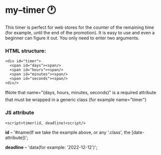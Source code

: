 # my–timer 🕐

This timer is perfect for web stores for the counter of the remaining time (for example, until the end of the promotion). It is easy to use and even a beginner can figure it out. You only need to enter two arguments.

### HTML structure:


    <div id="timer">
      <span id="days"><span/>
      <span id="hours"><span/>
      <span id="minutes"><span/>
      <span id="seconds"><span/> 
    <div/>
    
      
❗Note that name="(days, hours, minutes, seconds)" is a required attribute that must be wrapped in a generic class (for example name="timer")
    
### JS attribute

    <script>timer(id, deadline)<script/>
    
**id** – '#name(If we take the example above, or any '.class', the [date-attribute])';
    
**deadline** – 'data(for example: '2022-12-12')';

